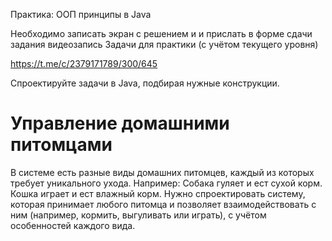 Практика: ООП принципы в Java

Необходимо записать экран с решением и и прислать в форме сдачи задания видеозапись
Задачи для практики (с учётом текущего уровня)

https://t.me/c/2379171789/300/645

Спроектируйте задачи в Java, подбирая нужные конструкции.

# Управление домашними питомцами
В системе есть разные виды домашних питомцев, каждый из которых требует уникального ухода. Например:
Собака гуляет и ест сухой корм.
Кошка играет и ест влажный корм.
Нужно спроектировать систему, которая принимает любого питомца и позволяет взаимодействовать с ним (например, кормить, выгуливать или играть), с учётом особенностей каждого вида.
